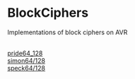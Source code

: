 # BlockCiphers
Implementations of block ciphers on AVR<br><br>

<a href="https://eprint.iacr.org/2014/453.pdf" target="_blank">pride64_128</a><br>
<a href="https://eprint.iacr.org/2013/404.pdf" target="_blank">simon64/128</a><br>
<a href="https://eprint.iacr.org/2013/404.pdf" target="_blank">speck64/128</a><br>